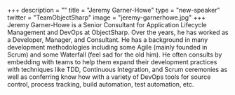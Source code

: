 +++
description = ""
title = "Jeremy Garner-Howe"
type = "new-speaker"
twitter = "TeamObjectSharp"
image = "jeremy-garnerhowe.jpg"
+++
Jeremy Garner-Howe is a Senior Consultant for Application Lifecycle Management and DevOps at ObjectSharp. Over the years, he has worked as a Developer, Manager, and Consultant. He has a background in many development methodologies including some Agile (mainly founded in Scrum) and some Waterfall (feel sad for the old him). He often consults by embedding with teams to help them expand their development practices with techniques like TDD, Continuous Integration, and Scrum ceremonies as well as conferring know how with a variety of DevOps tools for source control, process tracking, build automation, test automation, etc.